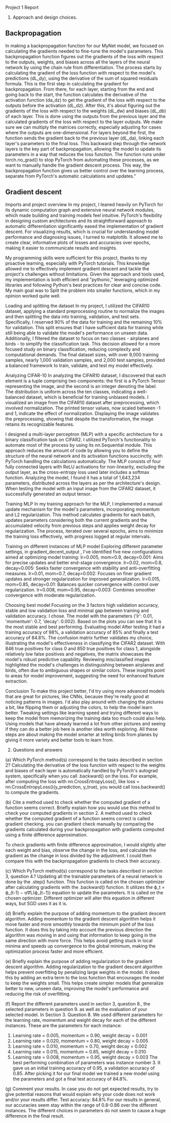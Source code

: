 Project 1 Report
1.	Approach and design choices.

## Backpropagation
In making a backpropagation function for our MyNet model, we focused on calculating the gradients needed to fine-tune the model's parameters. This backpropagation function figures out the gradients of the loss with respect to the outputs, weights, and biases across all the layers of the neural network by using the chain rule from differentiation.
The process starts by calculating the gradient of the loss function with respect to the model's predictions (dL_dy), using the derivative of the sum of squared residuals formula. This is the first step in calculating the gradient for backpropagation. From there, for each layer, starting from the end and going back to the start, the function calculates the derivative of the activation function (da_dz) to get the gradient of the loss with respect to the outputs before the activation (dL_dz).
After this, it's about figuring out the gradients of the loss with respect to the weights (dL_dw) and biases (dL_db) of each layer. This is done using the outputs from the previous layer and the calculated gradients of the loss with respect to the layer outputs. We make sure we can multiply the matrices correctly, especially adjusting for cases where the outputs are one-dimensional.
For layers beyond the first, the function sends the gradient back to the previous layer (dL_da), linking each layer's parameters to the final loss. This backward step through the network layers is the key part of backpropagation, allowing the model to update its parameters in a way that reduces the loss function.
The function runs under torch.no_grad() to stop PyTorch from automating these processes, as we want to manually handle the gradient descent process. This way, the backpropagation function gives us better control over the learning process, separate from PyTorch's automatic calculations and updates."

## Gradient descent
Imports and project overview
In my project, I leaned heavily on PyTorch for its dynamic computation graph and extensive neural network modules, which made building and training models feel intuitive. PyTorch's flexibility in designing custom architectures and its straightforward approach to automatic differentiation significantly eased the implementation of gradient descent. For visualizing results, which is crucial for understanding model performance and diagnosing issues, I turned to matplotlib. It allowed me to create clear, informative plots of losses and accuracies over epochs, making it easier to communicate results and insights.

My programming skills were sufficient for this project, thanks to my proactive learning, especially with PyTorch tutorials. This knowledge allowed me to effectively implement gradient descent and tackle the project's challenges without limitations. Given the approach and tools used, my implementation is both efficient and "pythonic," leveraging optimized libraries and following Python's best practices for clear and concise code. My main goal was to Split the problem into smaller functions, which in my opinion worked quite well.

Loading and splitting the dataset
In my project, I utilized the CIFAR10 dataset, applying a standard preprocessing routine to normalize the images and then splitting the data into training, validation, and test sets. Specifically, I reserved 90% of the data for training and the remaining 10% for validation. This split ensures that I have sufficient data for training while still being able to validate the model's performance on unseen data. Additionally, I filtered the dataset to focus on two classes - airplanes and birds - to simplify the classification task. This decision allowed for a more focused study on binary classification, reducing complexity and computational demands. The final dataset sizes, with over 9,000 training samples, nearly 1,000 validation samples, and 2,000 test samples, provided a balanced framework to train, validate, and test my model effectively.

Analyzing CIFAR-10
In analyzing the CIFAR10 dataset, I discovered that each element is a tuple comprising two components: the first is a PyTorch Tensor representing the image, and the second is an integer denoting the label. The distribution is uniform across the ten classes, indicating a well-balanced dataset, which is beneficial for training unbiased models.
I visualized an image from the CIFAR10 dataset after preprocessing, which involved normalization. The printed tensor values, now scaled between -1 and 1, indicate the effect of normalization. Displaying the image validates the preprocessing, showing that despite the transformation, the image retains its recognizable features.

I designed a multi-layer perceptron (MLP) with a specific architecture for a binary classification task on CIFAR2. I utilized PyTorch's functionality to automate most of the process by using its nn.Sequential module. This approach reduces the amount of code by allowing you to define the structure of the neural network and its activation functions succinctly, with PyTorch handling the calculations automatically. The MLP consists of four fully connected layers with ReLU activations for non-linearity, excluding the output layer, as the cross-entropy loss used later includes a softmax function. Analyzing the model, I found it has a total of 1,643,234 parameters, distributed across the layers as per the architecture's design. When testing the model with an input image from the CIFAR2 dataset, it successfully generated an output tensor.

Training MLP
In my training approach for the MLP, I implemented a manual update mechanism for the model's parameters, incorporating momentum and L2 regularization. This method calculates gradients for each batch, updates parameters considering both the current gradients and the accumulated velocity from previous steps and applies weight decay for regularization. The process, iterated over several epochs, aims to minimize the training loss effectively, with progress logged at regular intervals.

Training on different instances of MLP model
Exploring different parameter settings, in gradient_decent_output , I've identified five new configurations aimed at optimizing model training:
lr=0.005, mom=0.9, decay=0.001: Aims for precise updates and better end-stage convergence.
lr=0.02, mom=0.8, decay=0.005: Seeks faster convergence with stability and anti-overfitting measures.
lr=0.01, mom=0.7, decay=0.002: Focuses on finer gradient updates and stronger regularization for improved generalization.
lr=0.015, mom=0.85, decay=0.01: Balances quicker convergence with control over regularization.
lr=0.008, mom=0.95, decay=0.003: Combines smoother convergence with moderate regularization.

Choosing best model
Focusing on the 3 factors high validation accuracy, stable and low validation loss and minimal gap between training and validation accuracy. I chose. The model with the parameters ('lr': 0.01, 'momentum': 0.7, 'decay': 0.002}. Based on the plots you can see that it is the most stable and best performing.
Evaluating model
After testing it had a training accuracy of 98%, a validation accuracy of 85% and finally a test accuracy of 84.8%. The confusion matrix further validates my choice, illustrating the model's effectiveness in classifying the CIFAR2 dataset. With 846 true positives for class 0 and 850 true positives for class 1, alongside relatively low false positives and negatives, the matrix showcases the model's robust predictive capability.
Reviewing misclassified images highlighted the model's challenges in distinguishing between airplanes and birds, often due to ambiguous shapes or similar colors. These insights point to areas for model improvement, suggesting the need for enhanced feature extraction.

Conclusion
To make this project better, I'd try using more advanced models that are great for pictures, like CNNs, because they're really good at noticing patterns in images. I'd also play around with changing the pictures a bit, like flipping them or adjusting the colors, to help the model learn better. Tweaking settings like learning speed and trying different ways to keep the model from memorizing the training data too much could also help. Using models that have already learned a lot from other pictures and seeing if they can do a better job here is another idea worth exploring. All these steps are about making the model smarter at telling birds from planes by giving it more variety and better tools to learn from.

2.	Questions and answers

(a)	Which PyTorch method(s) correspond to the tasks described in section 2?
Calculating the derivative of the loss function with respect to the weights and biases of each layer is automatically handled by PyTorch's autograd system, specifically when you call .backward() on the loss. For example, after computing the loss with nn.CrossEntropyLoss(), like loss = nn.CrossEntropyLoss()(y_prediction, y_true), you would call loss.backward() to compute the gradients.

(b)	Cite a method used to check whether the computed gradient of a function seems correct. Briefly explain how you would use this method to check your computed gradients in section 2.
A method used to check whether the computed gradient of a function seems correct is called gradient checking. you can gradient check manually by comparing the gradients calculated during your backpropagation with gradients computed using a finite difference approximation.

To check gradients with finite difference approximation, I would slightly alter each weight and bias, observe the change in the loss, and calculate the gradient as the change in loss divided by the adjustment. I could then compare this with the backpropagation gradients to check their accuracy.

(c)	Which PyTorch method(s) correspond to the tasks described in section 3, question 4.?
Updating all the trainable parameters of a neural network is done by the .step() function. This function is called on the chosen optimizer after calculating gradients with the .backward() function. It utilizes the ϕ_t = ϕ_(t-1) − α∇L(ϕ_(t−1)) equation to update the parameters. It is called on the chosen optimizer. Different optimizer will alter this equation in different ways, but SGD uses it as it is.

(d)	Briefly explain the purpose of adding momentum to the gradient descent algorithm.
Adding momentum to the gradient descent algorithm helps it move faster and more smoothly towards the minimum point of the loss function. It does this by taking into account the previous direction the algorithm was moving in and using that information to keep going in the same direction with more force. This helps avoid getting stuck in local minima and speeds up convergence to the global minimum, making the optimization process faster and more efficient.

(e)	Briefly explain the purpose of adding regularization to the gradient descent algorithm.
Adding regularization to the gradient descent algorithm helps prevent overfitting by penalizing large weights in the model. It does this by adding an extra term to the loss function that encourages the model to keep the weights small. This helps create simpler models that generalize better to new, unseen data, improving the model's performance and reducing the risk of overfitting.

(f)	Report the different parameters used in section 3, question 8., the selected parameters in question 9. as well as the evaluation of your selected model.
In Section 3. Question 8. We used different parameters for the learning rate, momentum and weight decay for each of the different instances. These are the parameters for each instance:
1.	Learning rate = 0.005, momentum = 0.90, weight decay = 0.001
2.	Learning rate = 0.020, momentum = 0.80, weight decay = 0.005
3.	Learning rate = 0.010, momentum = 0.70, weight decay = 0.002
4.	Learning rate = 0.015, momentum = 0.85, weight decay = 0.010
5.	Learning rate = 0.008, momentum = 0.95, weight decay = 0.003
The best performing combination of parameters was instance number 3. It gave us an initial training accuracy of 0.95, a validation accuracy of 0.85. After picking it for our final model we trained a new model using the parameters and got a final test accuracy of 84.8%.

(g)	Comment your results. In case you do not get expected results, try to give potential reasons that would explain why your code does not work and/or your results differ.
Test accuracy: 84.8%
For our results in general, our accuracies seem stay within the range of 0.8-0.86 over the different instances. The different choices in parameters do not seem to cause a huge difference in the final result.





